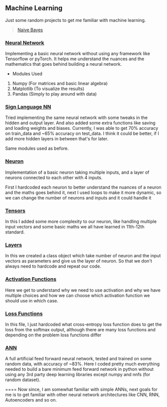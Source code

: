 ## Machine Learning

Just some random projects to get me familiar with machine learning.

> [Naive Bayes](https://github.com/rajeshmajumdar/machine-learning/blob/master/naive_bayes.py)

### [Neural Network](https://github.com/rajeshmajumdar/machine-learning/blob/master/neural_network.py)
Implementing a basic neural network without using any framework like Tensorflow or pyTorch. It helps me understand the nuances and the mathematics that goes behind building a neural network. 

- Modules Used
1. Numpy (For matrices and basic linear algebra)
2. Matplotlib (To visualize the results)
3. Pandas (Simply to play around with data)

### [Sign Language NN](https://github.com/rajeshmajumdar/machine-learning/blob/master/sign_language_nn.py)
Tried implementing the same neural network with some tweaks in the hidden and output layer. And also added some extra functions like saving and loading weights and biases.
Currently, I was able to get 70% accuracy on train_data and ~65% accuracy on test_data. I think it could be better, if I add more hidden layers in between that's for later.

Same modules used as before.

### [Neuron](https://github.com/rajeshmajumdar/machine-learning/blob/master/neuron.py)
Implementation of a basic neuron taking multiple inputs, and a layer of neurons connected to each other with 4 inputs.

First I hardcoded each neuron to better understand the nuances of a neuron and the maths goes behind it, next I used loops to make it more dynamic, so we can change the number of neurons and inputs and it could handle it

### [Tensors](https://github.com/rajeshmajumdar/machine-learning/blob/master/tensors.py)
In this I added some more complexity to our neuron, like handling multiple input vectors and some basic maths we all have learned in 11th-12th standard.

### [Layers](https://github.com/rajeshmajumdar/machine-learning/blob/master/layers.py)
In this we created a class object which take number of neuron and the input vectors as parameters and give us the layer of neuron.
So that we don't always need to hardcode and repeat our code.

### [Activation Functions](https://github.com/rajeshmajumdar/machine-learning/blob/master/activation.py)
Here we get to understand why we need to use activation and why we have multiple choices and how we can choose which activation function we should use in which case.

### [Loss Functions](https://github.com/rajeshmajumdar/machine-learning/blob/master/loss.py)
In this file, I just hardcoded what cross-entropy loss function does to get the loss from the softmax output, although there are many loss functions and depending on the problem loss functions differ

### [ANN](https://github.com/rajeshmajumdar/machine-learning/blob/master/nn.py)
A full artificial feed forward neural network, tested and trained on some random data, with accuracy of ~83%. Here I coded pretty much everything needed to build a bare minimum feed forward network in python without using any 3rd party deep learning libraries except numpy and nnfs (for random dataset).

====
Now since, I am somewhat familiar with simple ANNs, next goals for me is to get familiar with other neural network architectures like CNN, RNN, Autoencoders and so on.